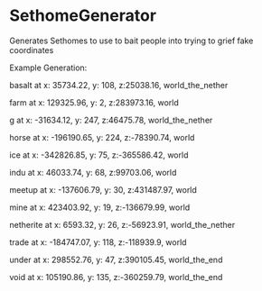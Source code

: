 # SethomeGenerator
Generates Sethomes to use to bait people into trying to grief fake coordinates

Example Generation:

basalt at x: 35734.22, y: 108, z:25038.16, world_the_nether

farm at x: 129325.96, y: 2, z:283973.16, world

g at x: -31634.12, y: 247, z:46475.78, world_the_nether

horse at x: -196190.65, y: 224, z:-78390.74, world

ice at x: -342826.85, y: 75, z:-365586.42, world

indu at x: 46033.74, y: 68, z:99703.06, world

meetup at x: -137606.79, y: 30, z:431487.97, world

mine at x: 423403.92, y: 19, z:-136679.99, world

netherite at x: 6593.32, y: 26, z:-56923.91, world_the_nether

trade at x: -184747.07, y: 118, z:-118939.9, world

under at x: 298552.76, y: 47, z:390105.45, world_the_end

void at x: 105190.86, y: 135, z:-360259.79, world_the_end
